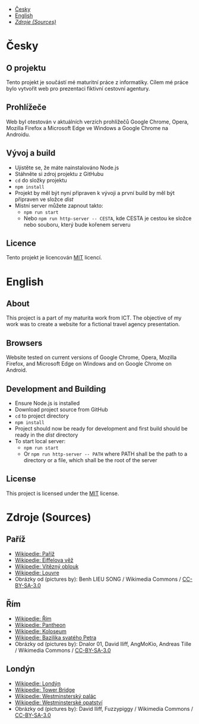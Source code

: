 * [Česky](#Česky)
* [English](#english)
* [*Zdroje (Sources)*](#zdroje-sources)

# Česky

## O projektu

Tento projekt je součástí mé maturitní práce z informatiky.
Cílem mé práce bylo vytvořit web pro prezentaci fiktivní cestovní agentury.

## Prohlížeče

Web byl otestován v aktuálních verzích prohlížečů Google Chrome, Opera, Mozilla Firefox a Microsoft Edge ve Windows a Google Chrome na Androidu.

## Vývoj a build

* Ujistěte se, že máte nainstalováno Node.js
* Stáhněte si zdroj projektu z GitHubu
* `cd` do složky projektu
* `npm install`
* Projekt by měl být nyní připraven k vývoji a první build by měl být připraven ve složce *dist*
* Místní server můžete zapnout takto:
    * `npm run start`
    * Nebo `npm run http-server -- CESTA`, kde CESTA je cestou ke složce nebo souboru, který bude kořenem serveru

## Licence

Tento projekt je licencován [MIT](LICENSE) licencí.

# English

## About

This project is a part of my maturita work from ICT.
The objective of my work was to create a website for a fictional travel agency presentation.

## Browsers

Website tested on current versions of Google Chrome, Opera, Mozilla Firefox, and Microsoft Edge on Windows and on Google Chrome on Android.

## Development and Building

* Ensure Node.js is installed
* Download project source from GitHub
* `cd` to project directory
* `npm install`
* Project should now be ready for development and first build should be ready in the *dist* directory
* To start local server:
    * `npm run start`
    * Or `npm run http-server -- PATH` where PATH shall be the path to a directory or a file, which shall be the root of the server

## License

This project is licensed under the [MIT](LICENSE) license.

# Zdroje (Sources)

## Paříž

* [Wikipedie: Paříž](https://cs.wikipedia.org/w/index.php?title=Pa%C5%99%C3%AD%C5%BE&oldid=15884563)
* [Wikipedie: Eiffelova věž](https://cs.wikipedia.org/w/index.php?title=Eiffelova_v%C4%9B%C5%BE&oldid=15875442)
* [Wikipedie: Vítězný oblouk](https://cs.wikipedia.org/w/index.php?title=V%C3%ADt%C4%9Bzn%C3%BD_oblouk_(Pa%C5%99%C3%AD%C5%BE)&oldid=15436472)
* [Wikipedie: Louvre](https://cs.wikipedia.org/w/index.php?title=Louvre&oldid=15929689)
* Obrázky od (pictures by): Benh LIEU SONG / Wikimedia Commons / [CC-BY-SA-3.0](https://creativecommons.org/licenses/by-sa/3.0/)

## Řím

* [Wikipedie: Řím](https://cs.wikipedia.org/w/index.php?title=%C5%98%C3%ADm&oldid=15776631)
* [Wikipedie: Pantheon](https://cs.wikipedia.org/w/index.php?title=Pantheon&oldid=15793533)
* [Wikipedie: Koloseum](https://cs.wikipedia.org/w/index.php?title=Koloseum&oldid=15788983)
* [Wikipedie: Bazilika svatého Petra](https://cs.wikipedia.org/w/index.php?title=Bazilika_svat%C3%A9ho_Petra&oldid=15392693)
* Obrázky od (pictures by): Dnalor 01, David Iliff, AngMoKio, Andreas Tille / Wikimedia Commons / [CC-BY-SA-3.0](https://creativecommons.org/licenses/by-sa/3.0/)

## Londýn

* [Wikipedie: Londýn](https://cs.wikipedia.org/w/index.php?title=Lond%C3%BDn&oldid=15881228)
* [Wikipedie: Tower Bridge](https://cs.wikipedia.org/w/index.php?title=Tower_Bridge&oldid=15393642)
* [Wikipedie: Westminsterský palác](https://cs.wikipedia.org/w/index.php?title=Westminstersk%C3%BD_pal%C3%A1c&oldid=15398630)
* [Wikipedie: Westminsterské opatství](https://cs.wikipedia.org/w/index.php?title=Westminstersk%C3%A9_opatstv%C3%AD&oldid=15368631)
* Obrázky od (pictures by): David Iliff, Fuzzypiggy / Wikimedia Commons / [CC-BY-SA-3.0](https://creativecommons.org/licenses/by-sa/3.0/)
